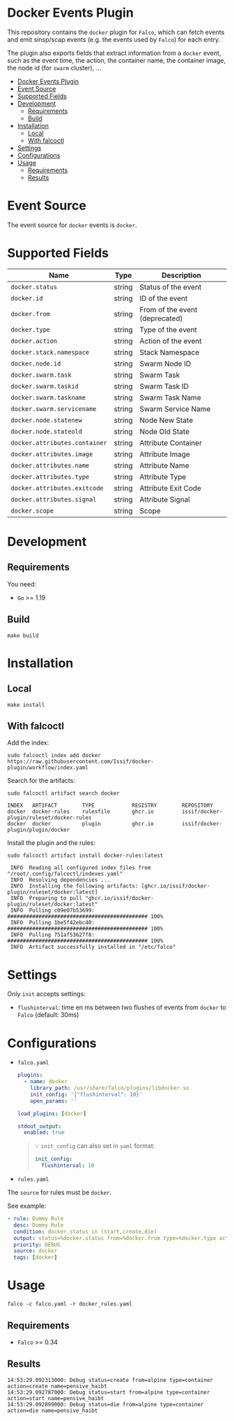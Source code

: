 # Docker Events Plugin

This repository contains the `docker` plugin for `Falco`, which can fetch events and emit sinsp/scap events (e.g. the events used by `Falco`) for each entry.

The plugin also exports fields that extract information from a `docker` event, such as the event time, the action, the container name, the container image, the node id (for `swarm` cluster), ...

- [Docker Events Plugin](#docker-events-plugin)
- [Event Source](#event-source)
- [Supported Fields](#supported-fields)
- [Development](#development)
  - [Requirements](#requirements)
  - [Build](#build)
- [Installation](#installation)
  - [Local](#local)
  - [With falcoctl](#with-falcoctl)
- [Settings](#settings)
- [Configurations](#configurations)
- [Usage](#usage)
  - [Requirements](#requirements-1)
  - [Results](#results)

# Event Source

The event source for `docker` events is `docker`.

# Supported Fields

| Name                          | Type   | Description                    |
| ----------------------------- | ------ | ------------------------------ |
| `docker.status`               | string | Status of the event            |
| `docker.id`                   | string | ID of the event                |
| `docker.from`                 | string | From of the event (deprecated) |
| `docker.type`                 | string | Type of the event              |
| `docker.action`               | string | Action of the event            |
| `docker.stack.namespace`      | string | Stack Namespace                |
| `docker.node.id`              | string | Swarm Node ID                  |
| `docker.swarm.task`           | string | Swarm Task                     |
| `docker.swarm.taskid`         | string | Swarm Task ID                  |
| `docker.swarm.taskname`       | string | Swarm Task Name                |
| `docker.swarm.servicename`    | string | Swarm Service Name             |
| `docker.node.statenew`        | string | Node New State                 |
| `docker.node.stateold`        | string | Node Old State                 |
| `docker.attributes.container` | string | Attribute Container            |
| `docker.attributes.image`     | string | Attribute Image                |
| `docker.attributes.name`      | string | Attribute Name                 |
| `docker.attributes.type`      | string | Attribute Type                 |
| `docker.attributes.exitcode`  | string | Attribute Exit Code            |
| `docker.attributes.signal`    | string | Attribute Signal               |
| `docker.scope`                | string | Scope                          |                                                           

# Development
## Requirements

You need:
* `Go` >= 1.19

## Build

```shell
make build
```

# Installation

## Local

```shell
make install
```
 
## With falcoctl

Add the index:
```shell
sudo falcoctl index add docker https://raw.githubusercontent.com/Issif/docker-plugin/workflow/index.yaml
```

Search for the artifacts:
```shell
sudo falcoctl artifact search docker
```

```shell
INDEX   ARTIFACT        TYPE            REGISTRY        REPOSITORY                              
docker  docker-rules    rulesfile       ghcr.io         issif/docker-plugin/ruleset/docker-rules
docker  docker          plugin          ghcr.io         issif/docker-plugin/plugin/docker 
```

Install the plugin and the rules:
```shell
sudo falcoctl artifact install docker-rules:latest
```

```shell
 INFO  Reading all configured index files from "/root/.config/falcoctl/indexes.yaml"
 INFO  Resolving dependencies ...
 INFO  Installing the following artifacts: [ghcr.io/issif/docker-plugin/ruleset/docker:latest]
 INFO  Preparing to pull "ghcr.io/issif/docker-plugin/ruleset/docker:latest"
 INFO  Pulling c09e07b53699: ############################################# 100% 
 INFO  Pulling 1be5f42ebc40: ############################################# 100% 
 INFO  Pulling 751af53627f8: ############################################# 100% 
 INFO  Artifact successfully installed in "/etc/falco"  
```

# Settings

Only `init` accepts settings:
* `flushinterval`: time en ms between two flushes of events from `docker` to `Falco` (default: 30ms)

# Configurations

* `falco.yaml`

  ```yaml
  plugins:
    - name: docker
      library_path: /usr/share/falco/plugins/libdocker.so
      init_config: '{"flushinterval": 10}'
      open_params: ''

  load_plugins: [docker]

  stdout_output:
    enabled: true
  ```
  > :bulb: `init_config` can also set in `yaml` format:
  > ```yaml
  > init_config:
  >   flushinterval: 10
  > ```

* `rules.yaml`

The `source` for rules must be `docker`.

See example:
```yaml
- rule: Dummy Rule
  desc: Dummy Rule
  condition: docker.status in (start,create,die)
  output: status=%docker.status from=%docker.from type=%docker.type action=%docker.action name=%docker.attributes.name 
  priority: DEBUG
  source: docker
  tags: [docker]
```

# Usage

```shell
falco -c falco.yaml -r docker_rules.yaml
```

## Requirements

* `Falco` >= 0.34

## Results

```shell
14:53:29.092313000: Debug status=create from=alpine type=container action=create name=pensive_haibt
14:53:29.092787000: Debug status=start from=alpine type=container action=start name=pensive_haibt
14:53:29.092899000: Debug status=die from=alpine type=container action=die name=pensive_haibt
```